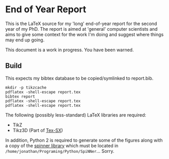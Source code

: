 End of Year Report
==================

This is the LaTeX source for my 'long' end-of-year report for the second year of
my PhD.  The report is aimed at 'general' computer scientists and aims to give
some context for the work I'm doing and suggest where things may end up going.

This document is a work in progress. You have been warned.

Build
-----

This expects my bibtex database to be copied/symlinked to report.bib.

	mkdir -p tikzcache
	pdflatex -shell-escape report.tex
	bibtex report
	pdflatex -shell-escape report.tex
	pdflatex -shell-escape report.tex

The following (possibly less-standard) LaTeX libraries are required:

* TikZ
* Tikz3D (Part of [Tex-SX](http://bazaar.launchpad.net/~tex-sx/tex-sx/development/files))

In addition, Python 2 is required to generate some of the figures along with a
copy of the [spinner library](https://github.com/mossblaser/spinner) which must
be located in `/home/jonathan/Programing/Python/SpiNNer`... Sorry.
